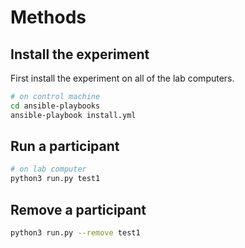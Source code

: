 # Methods

## Install the experiment

First install the experiment on all of the lab computers.

```bash
# on control machine
cd ansible-playbooks
ansible-playbook install.yml
```

## Run a participant

```bash
# on lab computer
python3 run.py test1
```

## Remove a participant

```bash
python3 run.py --remove test1
```
